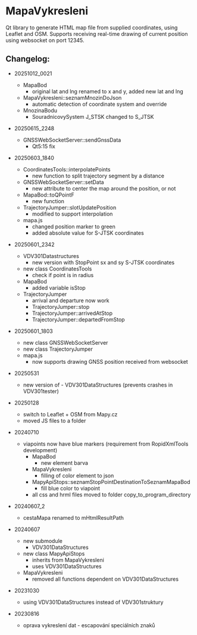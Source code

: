 # MapaVykresleni
Qt library to generate HTML map file from supplied coordinates, using Leaflet and OSM.
Supports receiving real-time drawing of current position using websocket on port 12345. 

## Changelog:
- 20251012_0021
  - MapaBod
    - original lat and lng renamed to x and y, added new lat and lng
  - MapaVykresleni::seznamMnozinDoJson
    - automatic detection of coordinate system and override
  - MnozinaBodu
    - SouradnicovySystem J_STSK changed to S_JTSK

- 20250615_2248
    - GNSSWebSocketServer::sendGnssData
        - Qt5:15 fix
- 20250603_1840
    - CoordinatesTools::interpolatePoints
        - new function to split trajectory segment by a distance
    - GNSSWebSocketServer::setData
        - new attribute to center the map around the position, or not
    - MapaBod::toQPointF
        - new function
    - TrajectoryJumper::slotUpdatePosition
        - modified to support interpolation
    - mapa.js
        - changed position marker to green
        - added absolute value for S-JTSK coordinates
- 20250601_2342
    - VDV301Datastructures
        - new version with StopPoint sx and sy S-JTSK coordinates
    - new class CoordinatesTools
        - check if point is in radius
    - MapaBod
        - added variable isStop
    - TrajectoryJumper
        - arrival and departure now work
        - TrajectoryJumper::stop
        - TrajectoryJumper::arrivedAtStop
        - TrajectoryJumper::departedFromStop
- 20250601_1803
    - new class GNSSWebSocketServer
    - new class TrajectoryJumper
    - mapa.js
        - now supports drawing GNSS position received from websocket
- 20250531
    - new version of - VDV301DataStructures (prevents crashes in VDV301tester)
- 20250128
    - switch to Leaflet + OSM from Mapy.cz
    - moved JS files to a folder
- 20240710
    - viapoints now have blue markers (requirement from RopidXmlTools development)
        - MapaBod
            - new element barva
        - MapaVykresleni
            - filling of color element to json
        - MapyApiStops::seznamStopPointDestinationToSeznamMapaBod
            - fill blue color to viapoint
        - all css and hrml files moved to folder copy_to_program_directory

- 20240607_2
    - cestaMapa renamed to mHtmlResultPath
- 20240607
    - new submodule 
        - VDV301DataStructures
    - new class MapyApiStops
        - inherits from MapaVykresleni
        - uses VDV301DataStructures
    - MapaVykresleni
        - removed all functions dependent on VDV301DataStructures
- 20231030
    - using VDV301DataStructures instead of VDV301struktury
- 20230816
    - oprava vykreslení dat - escapování speciálních znaků

